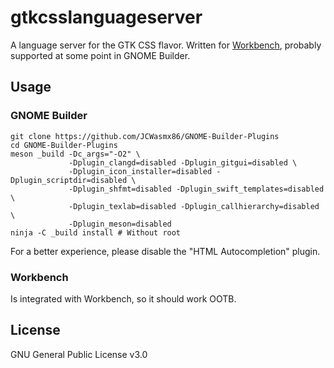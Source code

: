 # gtkcsslanguageserver

A language server for the GTK CSS flavor. Written for [Workbench](https://github.com/sonnyp/workbench), probably supported
at some point in GNOME Builder.

## Usage
### GNOME Builder
```
git clone https://github.com/JCWasmx86/GNOME-Builder-Plugins
cd GNOME-Builder-Plugins
meson _build -Dc_args="-O2" \
             -Dplugin_clangd=disabled -Dplugin_gitgui=disabled \
             -Dplugin_icon_installer=disabled -Dplugin_scriptdir=disabled \
             -Dplugin_shfmt=disabled -Dplugin_swift_templates=disabled \
             -Dplugin_texlab=disabled -Dplugin_callhierarchy=disabled \
             -Dplugin_meson=disabled
ninja -C _build install # Without root
```
For a better experience, please disable the "HTML Autocompletion" plugin.
### Workbench
Is integrated with Workbench, so it should work OOTB.

## License
GNU General Public License v3.0

